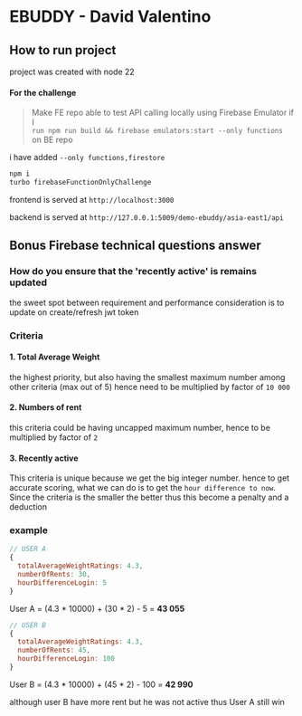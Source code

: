 
# EBUDDY - David Valentino


## How to run project

project was created with node 22
#### For the challenge 
>Make FE repo able to test API calling locally using Firebase Emulator if I  
  `run npm run build && firebase emulators:start --only functions` on BE repo

 i have added `--only functions,firestore` 

``` bash
npm i 
turbo firebaseFunctionOnlyChallenge
```

frontend is served at `http://localhost:3000`

backend is served at `http://127.0.0.1:5009/demo-ebuddy/asia-east1/api`


## Bonus Firebase technical questions answer

### How do you ensure that the 'recently active' is remains updated

the sweet spot between requirement and performance consideration is to update on create/refresh jwt token


### Criteria

#### 1. Total Average Weight
the highest priority, but also having the smallest  maximum number among other criteria (max out of 5) hence need to be multiplied by factor of `10 000`

#### 2. Numbers of rent
this criteria could be having uncapped maximum number, hence to be multiplied by factor of `2`

#### 3. Recently active
This criteria is unique because we get the big integer number. hence to get accurate scoring, what we can do is to get the `hour difference to now`. Since the criteria is the smaller the better thus this become a penalty and a deduction

### example
``` javascript
// USER A
{
  totalAverageWeightRatings: 4.3,  
  numberOfRents: 30,
  hourDifferenceLogin: 5
}
```
User A = (4.3 * 10000) + (30 * 2) - 5 =  **43 055**

``` javascript
// USER B
{
  totalAverageWeightRatings: 4.3,  
  numberOfRents: 45,
  hourDifferenceLogin: 100
}
```
User B = (4.3 * 10000) + (45 * 2) - 100 =  **42 990**

although user B have more rent but he was not active thus User A still win

